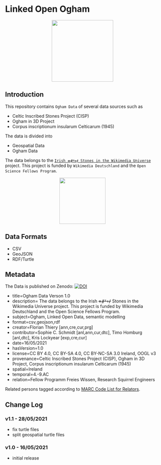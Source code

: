 # Linked Open Ogham

<center>
<img src="[https://github.com/ogi-ogham/ogham-datav1/raw/main/img/OgiOghamLogo.png](https://raw.githubusercontent.com/LinkedOpenOgham/unicorn-ontdoc-template-ogham/main/icons/linkedopenogham_icon_whitebg.png)" height="200">
</center>

## Introduction

This repository contains `Ogham Data` of several data sources such as

-   Celtic Inscribed Stones Project (CISP)
-   Ogham in 3D Project
-   Corpus inscriptionum insularum Celticarum (1945)

The data is divided into

-   Geospatial Data
-   Ogham Data

The data belongs to the [`Irish ᚑᚌᚆᚐᚋ Stones in the Wikimedia Universe`](http://ogham.squirrel.link/) project. This project is funded by `Wikimedia Deutschland` and the `Open Science Fellows Program`.

<center>
<img src="https://github.com/ogi-ogham/ogham-datav1/raw/main/img/Fellowship.png" height="150">
</center>

## Data Formats

-   CSV
-   GeoJSON
-   RDF/Turtle

## Metadata

The Data is published on Zenodo: [![DOI](https://zenodo.org/badge/DOI/10.5281/zenodo.4765603.svg)](https://doi.org/10.5281/zenodo.4765603)

-   title=Ogham Data Verson 1.0
-   description= The data belongs to the Irish ᚑᚌᚆᚐᚋ Stones in the Wikimedia Universe project. This project is funded by Wikimedia Deutschland and the Open Science Fellows Program.
-   subject=Ogham, Linked Open Data, semantic modelling
-   format=csv,geojson,rdf
-   creator=Florian Thiery [ann,cre,cur,prg]
-   contributor=Sophie C. Schmidt [anl,ann,cur,dtc], Timo Homburg [anl,dtc], Kris Lockyear [exp,cre,cur]
-   date=16/05/2021
-   hasVersion=1.0
-   license=CC BY 4.0, CC BY-SA 4.0, CC BY-NC-SA 3.0 Ireland, OOGL v3
-   provenance=Celtic Inscribed Stones Project (CISP), Ogham in 3D Project, Corpus inscriptionum insularum Celticarum (1945)
-   spatial=Ireland
-   temporal=4.-9.AC
-   relation=Fellow Programm Freies Wissen, Research Squirrel Engineers

Related persons tagged according to [MARC Code List for Relators](https://www.loc.gov/marc/relators/relaterm.html).

## Change Log

### v1.1 - 28/05/2021

-   fix turtle files
-   split geospatial turtle files

### v1.0 - 16/05/2021

-   initial release
